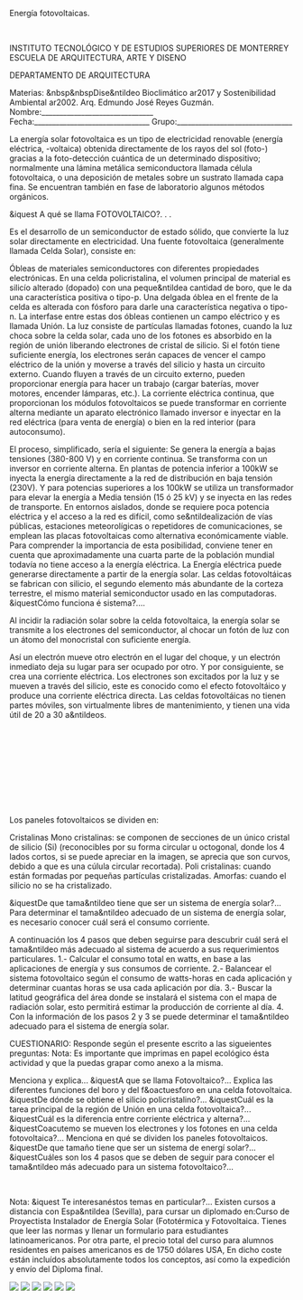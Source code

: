 

Energía fotovoltaicas. 




 
 
INSTITUTO TECNOLÓGICO Y DE ESTUDIOS SUPERIORES DE MONTERREY 
ESCUELA DE ARQUITECTURA, ARTE Y DISENO 

DEPARTAMENTO DE ARQUITECTURA


 Materias: &nbsp&nbspDise&ntildeo Bioclimático ar2017 y Sostenibilidad Ambiental ar2002. 
Arq. Edmundo José Reyes Guzmán. 
Nombre:_______________________________ 
Fecha:________________________________ 
Grupo:________________________________ 


La energía solar fotovoltaica es un tipo de electricidad renovable (energía eléctrica, -voltaica) obtenida directamente de los rayos del sol (foto-) gracias a la foto-detección cuántica de un determinado dispositivo; normalmente una lámina metálica semiconductora llamada célula fotovoltaica, o una deposición de metales sobre un sustrato llamada capa fina. Se encuentran también en fase de laboratorio algunos métodos orgánicos. 

&iquest A qué se llama FOTOVOLTAICO?. . . 

Es el desarrollo de un semiconductor de estado sólido, que convierte la luz solar directamente en electricidad. 
Una fuente fotovoltaica (generalmente llamada Celda Solar), consiste en: 

Óbleas de materiales semiconductores con diferentes propiedades electrónicas. 
En una celda policristalina, el volumen principal de material es silicío alterado (dopado) con una peque&ntildea cantidad de boro, que le da una característica positiva o tipo-p. Una delgada óblea en el frente de la celda es alterada con fósforo para darle una característica negativa o tipo-n. La interfase entre estas dos óbleas contienen un campo eléctrico y es llamada Unión.
 La luz consiste de partículas llamadas fotones, cuando la luz choca sobre la celda solar, cada uno de los fotones es absorbido en la región de unión liberando electrones de cristal de silicio. Si el fotón tiene suficiente energía, los electrones serán capaces de vencer el campo eléctrico de la unión y moverse a través del silicio y hasta un circuito externo. 
Cuando fluyen a través de un circuito externo, pueden proporcionar energía para hacer un trabajo (cargar baterías, mover motores, encender lámparas, etc.). 
 La corriente eléctrica continua, que proporcionan los módulos fotovoltaicos se puede transformar en corriente alterna mediante un aparato electrónico llamado inversor e inyectar en la red eléctrica (para venta de energía) o bien en la red interior (para autoconsumo). 

El proceso, simplificado, sería el siguiente: 
Se genera la energía a bajas tensiones (380-800 V) y en corriente continua. Se transforma con un inversor en corriente alterna. En plantas de potencia inferior a 100kW se inyecta la energía directamente a la red de distribución en baja tensión (230V). Y para potencias superiores a los 100kW se utiliza un transformador para elevar la energía a Media tensión (15 ó 25 kV) y se inyecta en las redes de transporte.
 En entornos aislados, donde se requiere poca potencia eléctrica y el acceso a la red es difícil, como se&ntildealización de vías públicas, estaciones meteorolígicas o repetidores de comunicaciones, se emplean las placas fotovoltaicas como alternativa económicamente viable. Para comprender la importancia de esta posibilidad, conviene tener en cuenta que aproximadamente una cuarta parte de la población mundial todavía no tiene acceso a la energía eléctrica. 
La Energía eléctrica puede generarse directamente a partir de la energía solar. Las celdas fotovoltáicas se fabrican con silicio, el segundo elemento más abundante de la corteza terrestre, el mismo material semiconductor usado en las computadoras.
 &iquestCómo funciona é sistema?....

Al incidir la radiación solar sobre la celda fotovoltaica, la energía solar se transmite a los electrones del semiconductor, al chocar un fotón de luz con un átomo del monocristal con suficiente energía. 

Así un electrón mueve otro electrón en el lugar del choque, y un electrón inmediato deja su lugar para ser ocupado por otro. Y por consiguiente, se crea una corriente eléctrica. 
Los electrones son excitados por la luz y se mueven a través del silicio, este es conocido como el efecto fotovoltáico y produce una corriente eléctrica directa. 
Las celdas fotovoltáicas no tienen partes móviles, son virtualmente libres de mantenimiento, y tienen una vida útil de 20 a 30 a&ntildeos.





 

















 



 












 


 
 





 

 
Los paneles fotovoltaicos se dividen en:


 Cristalinas 
 Mono cristalinas: se componen de secciones de un único cristal de silicio (Si) (reconocibles por su forma circular u octogonal, donde los 4 lados cortos, si se puede apreciar en la imagen, se aprecia que son curvos, debido a que es una cúlula circular recortada). 
 Poli cristalinas: cuando están formadas por pequeñas partículas cristalizadas.
 Amorfas: cuando el silicio no se ha cristalizado.
 

&iquestDe que tama&ntildeo tiene que ser un sistema de energía solar?... 
Para determinar el tama&ntildeo adecuado de un sistema de energía solar, es necesario conocer cuál será el consumo corriente. 

A continuación los 4 pasos que deben seguirse para descubrir cuál será el tama&ntildeo más adecuado al sistema de acuerdo a sus requerimientos particulares. 
1.- Calcular el consumo total en watts, en base a las aplicaciones de energía y sus consumos de corriente.
2.- Balancear el sistema fotovoltaico según el consumo de watts-horas en cada aplicación y determinar cuantas horas se usa cada aplicación por día.
3.- Buscar la latitud geográfica del área donde se instalará el sistema con el mapa de radiación solar, esto permitirá estimar la producción de corriente al día. 
4. Con la información de los pasos 2 y 3 se puede determinar el tama&ntildeo adecuado para el sistema de energía solar.

CUESTIONARIO:
Responde según el presente escrito a las sigueientes preguntas: 
Nota: Es importante que imprimas en papel ecológico ésta actividad y que la puedas grapar como anexo a la misma.
 
Menciona y explica... &iquestA que se llama Fotovoltaico?...
Explica las diferentes funciones del boro y del f&oactuesforo en una celda fotovoltaica.
&iquestDe dónde se obtiene el silicio policristalino?... 
&iquestCuál es la tarea principal de la región de Unión en una celda fotovoltaica?...
&iquestCuál es la diferencia entre corriente eléctrica y alterna?...
&iquestCoacutemo se mueven los electrones y los fotones en una celda fotovoltaica?...
Menciona en qué se dividen los paneles fotovoltaicos.
&iquestDe que tamaño tiene que ser un sistema de energí solar?...
&iquestCuáles son los 4 pasos que se deben de seguir para conocer el tama&ntildeo más adecuado para un sistema fotovoltaico?...






  

 Nota: &iquest Te interesanéstos temas en particular?... Existen cursos a distancia con Espa&ntildea (Sevilla), para cursar un diplomado en:Curso de Proyectista Instalador de Energía Solar (Fototérmica y Fotovoltaica. Tienes que leer las normas y llenar un formulario para estudiantes latinoamericanos. Por otra parte, el precio total del curso para alumnos residentes en países americanos es de 1750 dólares USA,
En dicho coste están incluídos absolutamente todos los conceptos, así como la expedición y envío del Diploma final. 



![](./content/4/M4.51/fvc.1.bmp)
![](./content/4/M4.51/fv3.jpg)
![](./content/4/M4.51/fv1.2.jpg)
![](./content/4/M4.51/fv.4.jpg)
![](./content/4/M4.51/fv.3.jpg)
![](./content/4/M4.51/fvc.8.jpg)
